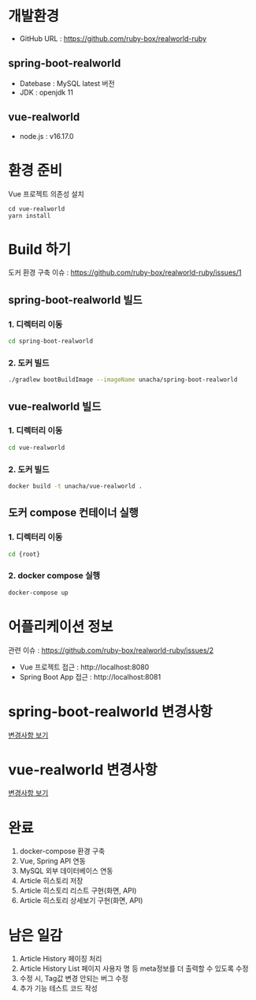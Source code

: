 # 개발환경
* GitHub URL : https://github.com/ruby-box/realworld-ruby

## spring-boot-realworld
* Datebase : MySQL latest 버전
* JDK : openjdk 11

## vue-realworld
* node.js : v16.17.0


# 환경 준비
Vue 프로젝트 의존성 설치
```
cd vue-realworld
yarn install
```


# Build 하기
도커 환경 구축 이슈 : https://github.com/ruby-box/realworld-ruby/issues/1

## spring-boot-realworld 빌드

### 1. 디렉터리 이동
```bash
cd spring-boot-realworld
```

### 2. 도커 빌드
```bash
./gradlew bootBuildImage --imageName unacha/spring-boot-realworld
```


## vue-realworld 빌드

### 1. 디렉터리 이동
```bash
cd vue-realworld
```

### 2. 도커 빌드
```bash
docker build -t unacha/vue-realworld .
```

## 도커 compose 컨테이너 실행

### 1. 디렉터리 이동
```bash
cd {root}
```

### 2. docker compose 실행
```bash
docker-compose up
```

# 어플리케이션 정보
관련 이슈 : https://github.com/ruby-box/realworld-ruby/issues/2

- Vue 프로젝트 접근 : http://localhost:8080
- Spring Boot App 접근 : http://localhost:8081


# spring-boot-realworld 변경사항
[변경사항 보기](./spring-boot-realworld/README_CHANGE.md)


# vue-realworld 변경사항
[변경사항 보기](./vue-realworld/README_CHANGE.md)

# 완료
1. docker-compose 환경 구축
2. Vue, Spring API 연동
3. MySQL 외부 데이터베이스 연동
4. Article 히스토리 저장
5. Article 히스토리 리스트 구현(화면, API)
6. Article 히스토리 상세보기 구현(화면, API)


# 남은 일감
1. Article History 페이징 처리
2. Article History List 페이지 사용자 명 등 meta정보를 더 출력할 수 있도록 수정
3. 수정 시, Tag값 변경 안되는 버그 수정
4. 추가 기능 테스트 코드 작성